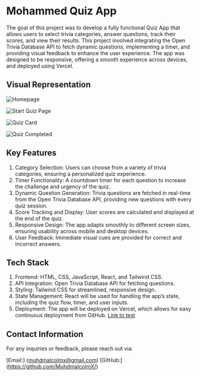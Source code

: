 # Mohammed Quiz App

The goal of this project was to develop a fully functional Quiz App that allows users to select trivia categories, answer questions, track their scores, and view their results. This project involved integrating the Open Trivia Database API to fetch dynamic questions, implementing a timer, and providing visual feedback to enhance the user experience. The app was designed to be responsive, offering a smooth experience across devices, and deployed using Vercel.

## Visual Representation

![Homepage](https://github.com/user-attachments/assets/1988ca2d-eec3-4b67-920e-5aa9265ed662)

![Start Quiz Page](https://github.com/user-attachments/assets/781af384-7fc2-48cd-9b97-1326ba9de10b)

![Quiz Card](https://github.com/user-attachments/assets/eb656668-df83-42c9-a20d-b7b25e8b809c)

![Quiz Completed](https://github.com/user-attachments/assets/b652e058-aa34-4ac1-9642-3a56b843f3b1)


## Key Features

1. Category Selection: Users can choose from a variety of trivia categories, ensuring a personalized quiz experience.
2. Timer Functionality: A countdown timer for each question to increase the challenge and urgency of the quiz.
3. Dynamic Question Generation: Trivia questions are fetched in real-time from the Open Trivia Database API, providing new questions with every quiz session.
4. Score Tracking and Display: User scores are calculated and displayed at the end of the quiz.
5. Responsive Design: The app adapts smoothly to different screen sizes, ensuring usability across mobile and desktop devices.
6. User Feedback: Immediate visual cues are provided for correct and incorrect answers.

## Tech Stack

1. Frontend: HTML, CSS, JavaScript, React, and Tailwind CSS.
2. API Integration: Open Trivia Database API for fetching questions.
3. Styling: Tailwind CSS for streamlined, responsive design.
3. State Management: React will be used for handling the app’s state, including the quiz flow, timer, and user inputs.
5. Deployment: The app will be deployed on Vercel, which allows for easy continuous deployment from GitHub. [Link to test](https://alx-capstone-project-zeta.vercel.app/)


## Contact Information

For any inquiries or feedback, please reach out via:

[Email:] (muhdmalcolmx@gmail.com) [GitHub:] (https://github.com/MuhdmalcolmX/)


